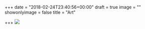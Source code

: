 +++
date = "2018-02-24T23:40:56+00:00"
draft = true
image = ""
showonlyimage = false
title = "Art"

+++
![](/uploads/2018/02/25/IMG_0836.jpg)